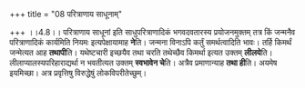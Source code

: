 +++
title = "08 परित्राणाय साधूनाम्"

+++
।।4.8।। परित्राणाय साधूनां इति साधुपरित्राणादिकं भगवदवतारस्य
प्रयोजनमुक्तम् तत्र किं जन्मनैव परित्राणादिकं कार्यमिति नियमः
इत्यपेक्षायामाह **ने**ति। जन्मना विनाऽपि कर्तुं समर्थत्वादिति भावः।
तर्हि किमर्थं जन्मेत्यत आह **तथापी**ति। यथेष्टचारी इच्छयैव तथा चरति
तथेच्छैव किमर्था इत्यत उक्तम् **लीलये**ति। लीलाप्यालस्यपरिहाराद्यर्था न
भवतीत्यत उक्तम् **स्वभावेन चे**ति। अत्रैव प्रमाणान्याह **तथा ही**ति।
अयमेष इयमिच्छा। अत्र प्रवृत्तिषु विरुद्धेषुं लोकविपरीतेच्छुम्।
